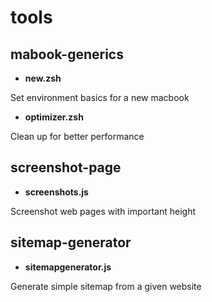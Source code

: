 # tools

## mabook-generics
- <b>new.zsh</b>

Set environment basics for a new macbook

- <b>optimizer.zsh</b>

Clean up for better performance

## screenshot-page
- <b>screenshots.js</b>

Screenshot web pages with important height

## sitemap-generator
- <b>sitemapgenerator.js</b>

Generate simple sitemap from a given website
